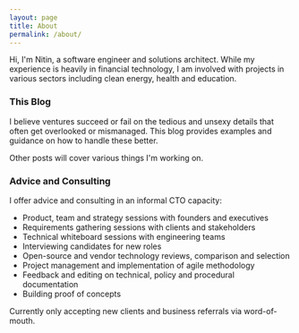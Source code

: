 ```yaml
---
layout: page
title: About
permalink: /about/
---
```


Hi, I'm Nitin, a software engineer and solutions architect. While my experience is heavily in financial technology, I am involved with projects in various sectors including clean energy, health and education.

### This Blog

I believe ventures succeed or fail on the tedious and unsexy details that often get overlooked or mismanaged. This blog provides examples and guidance on how to handle these better.

Other posts will cover various things I'm working on.

### Advice and Consulting

I offer advice and consulting in an informal CTO capacity:
- Product, team and strategy sessions with founders and executives
- Requirements gathering sessions with clients and stakeholders
- Technical whiteboard sessions with engineering teams
- Interviewing candidates for new roles
- Open-source and vendor technology reviews, comparison and selection
- Project management and implementation of agile methodology
- Feedback and editing on technical, policy and procedural documentation
- Building proof of concepts

Currently only accepting new clients and business referrals via word-of-mouth.

<!-- 
## Books
To be announced

## Online Courses
To be announced

## Speaking Events
To be announced 
-->